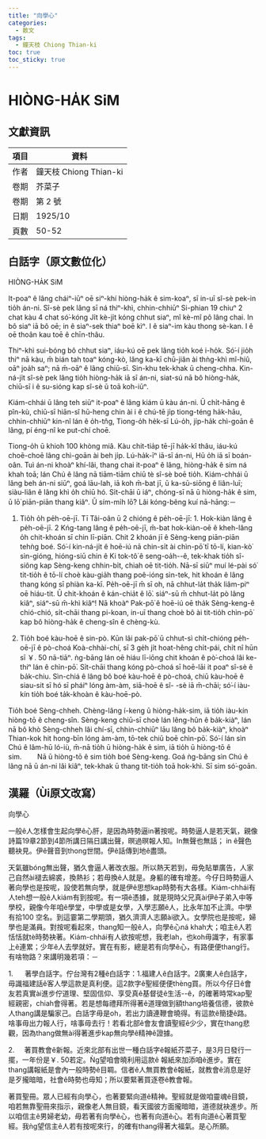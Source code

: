 ```yaml
---
title: "向學心"
categories:
  - 散文
tags:
  - 鐘天枝 Chiong Thian-ki
toc: true
toc_sticky: true
---
```


# HIÒNG-HA̍K SiM

## 文獻資訊

| 項目 | 資料 |
|---|---|
| 作者 | 鐘天枝 Chiong Thian-ki |
| 卷期 | 芥菜子 |
| 卷期 | 第 2 號 |
| 日期 | 1925/10 |
| 頁數 | 50-52 |

## 白話字（原文數位化）

HIÒNG-HA̍K SiM

It-poaⁿ ê lâng cháiⁿ-iūⁿ oē siⁿ-khí hiòng-ha̍k ê sim-koaⁿ, sī in-uī sî-sè pek-in tio̍h án-ni. Sî-sè pek lâng sī ná thiⁿ-khì, chhin-chhiūⁿ Si-phian 19 chiuⁿ 2 chat kàu 4 chat só͘-kóng Ji̍t kè-ji̍t kóng chhut siaⁿ, mî kè-mî pô lâng chai. In bô siaⁿ iā bô oē; in ê siaⁿ-sek thiaⁿ boē kìⁿ. I ê siaⁿ-im kàu thong sè-kan. I ê oē thoân kau toē ê chīn-thâu.

Thiⁿ-khì sui-bóng bô chhut siaⁿ, iáu-kú oē pek lâng tio̍h koé i-ho̍k. Só͘-í jio̍h thiⁿ nā kàu, m̄ bián tah toaⁿ kóng-kò, lâng ka-kī chū-jiân ài thǹg-khì mî-hiû, oāⁿ joa̍h saⁿ; nā m̄-oāⁿ ê lâng chiū-sī. Sin-khu tek-khak ū cheng-chha. Kin-ná-ji̍t sî-sè pek lâng tio̍h hiòng-ha̍k iā sī án-ni, siat-sú nā bô hiòng-ha̍k, chiū-sī i ê su-sióng kap sî-sè ū toā koh-iūⁿ.

Kiám-chhái ū lâng teh siūⁿ it-poaⁿ ê lâng kiám ū kàu án-ni. Ū chi̍t-hāng ê pîn-kù, chiū-sī hiān-sî hū-heng chin ài i ê chú-tē ji̍p tiong-téng ha̍k-hāu, chhin-chhiūⁿ kin-nî lán ê o̍h-tn̂g, Tiong-o̍h he̍k-sī Lú-o̍h, ji̍p-ha̍k chì-goān ê lâng, pí éng-nî ke put-chí choē.

Tiong-o̍h ū khioh 100 khòng miâ. Kàu chit-tia̍p tē-jī ha̍k-kî thâu, iáu-kú choē-choē lâng chì-goān ài beh ji̍p. Lú-ha̍k-īⁿ iā-sī án-ni, Hū o̍h iā sī boán-oân. Tuì án-ni khoàⁿ khí-lâi, thang chai it-poaⁿ ê lâng, hiòng-ha̍k ê sim ná khah toā; lán Chú ê lâng nā tiām-tiām chiū tè sî-sè boē tio̍h. Kiám-chhái ū lâng beh án-ni siūⁿ, goá lāu-lah, iā koh m̄-bat jī, ū ka-sū-siōng ê liân-luī; siàu-liân ê lâng khì o̍h chiū hó. Si̍t-chāi ū iáⁿ, chóng-sī nā ū hiòng-ha̍k ê sim, ū lō͘ piān-piān thang kiâⁿ. Ū sím-mi̍h lō͘? Lâi kóng-bêng kuí nā-hāng:－

1. Tio̍h o̍h pe̍h-oē-jī. Tī Tâi-oân ū 2 chióng ê pe̍h-oē-jī: 1. Hok-kiàn lâng ê pe̍h-oē-jī. 2 Kńg-tang lâng ê pe̍h-oē-jī, m̄-bat hok-kiàn-oē ê kheh-lâng o̍h chit-khoán sī chin lī-piān. Chit 2 khoán jī ê Sèng-keng piān-piān tehǹg boé. Só͘-í kin-ná-ji̍t ê hoē-iú nā chin-si̍t ài chìn-pō͘ tī tō-lí, kian-kò͘ sìn-gióng, hióng-siū chin ê Ki tok-tô͘ ê seng-oa̍h--ê, tek-khak tio̍h sî-siông kap Sèng-keng chhin-bi̍t, chiah oē tit-tio̍h. Nā-sī siūⁿ muí lé-pài só͘ tit-tio̍h ê tō-lí choè kàu-gia̍h thang poê-ióng sìn-tek, hit khoán ê lâng thang kóng sī phiàn ka-kī. Pe̍h-oē-jī m̄ sī oh, nā chhut-la̍t tha̍k liâm-piⁿ oē hiáu-tit. Ū chit-khoán ê kán-chia̍t ê lō͘. siáⁿ-sū m̄ chhut-la̍t pò lâng kiâⁿ, siáⁿ-sū m̄-khì kiâⁿ! Nā khoàⁿ Pak-pō͘ ê hoē-iú oē tha̍k Sèng-keng-ê chió-chió, si̍t-chāi thang pi-koan, in-uī thang choè bô ài tit-tio̍h chìn-pō͘ kap bô hiòng-ha̍k ê cheng-sîn ê chèng-kù.

2. Tio̍h boé kàu-hoē ê sin-pò. Kūn lâi pak-pō͘ ū chhut-sì chi̍t-chióng pe̍h-oē-jī ê pò-choá Koà-chhài-chí, sī 3 ge̍h ji̍t hoat-hêng chi̍t-pái, chi̍t nî hūn sī ￥. 50 nā-tiāⁿ. ǹg-bāng lán oē hiáu lī-iōng chit khoán ê pò͘-choá lâi ke-thiⁿ lán ê chìn-pō͘. Si̍t-chāi thang kóng pò-choá sī hoē-lāi it poaⁿ sî-sè ê ba̍k-chiu. Sìn-chiá ê lâng bô boé kàu-hoē ê pò-choá, chiū kàu-hoē ê siau-sit sī hó sī pháiⁿ lóng àm-àm, siā-hoē ê sî- -sè iā m̄-chāi; só͘-í iàu-kín tio̍h boé ta̍k-khoàn ê kàu-hoē-pò.

Tio̍h boé Sèng-chheh. Chèng-lâng í-keng ū hiòng-ha̍k-sim, iā tio̍h iàu-kín hiòng-tō ê cheng-sîn. Sèng-keng chiū-sī choè lán lêng-hûn ê ba̍k-kiàⁿ, lán nā bô khò Sèng-chheh lâi chí-sī, chhin-chhiūⁿ lāu lâng bô ba̍k-kiàⁿ, khoàⁿ Thian-kok hit hong-bīn lóng àm-àm, tō-tek chiū boē chìn-pō͘. Só͘-í lán sìn Chú ê lâm-hū ló-iù, m̄-nā tio̍h ū hiòng-ha̍k ê sim, iā tio̍h ū hiòng-tō ê sim.        Nā ū hiòng-tō ê sim tio̍h boé Sèng-keng. Goá ǹg-bāng sìn Chú ê lâng nā ū án-ni lâi kiâⁿ, tek-khak ū thang tit-tio̍h toā hok-khì. Sī sim só͘-goān.

## 漢羅（Ùi原文改寫）

向學心

一般ê人怎樣會生起向學ê心肝，是因為時勢逼in著按呢。時勢逼人是若天氣，親像詩篇19章2節到4節所講日隔日講出聲，暝過暝報人知。In無聲也無話； in ê聲色聽袂見。伊ê聲音到thong世間。伊ê話傳到地ê盡頭。

天氣雖bóng無出聲，猶久會逼人著改衣服。所以熱天若到，毋免貼單廣告，人家己自然ài褪去綿裘，換熱衫；若毋換ê人就是。身軀的確有增差。今仔日時勢逼人著向學也是按呢，設使若無向學，就是伊ê思想kap時勢有大各樣。Kiám-chhái有人teh想一般ê人kiám有到按呢。有一項ê憑據，就是現時父兄真ài伊ê子弟入中等學校，親像今年咱ê學堂，中學或是女學，入學志願ê人，比永年加不止濟。中學有拾100 空名。到這霎第二學期頭，猶久濟濟人志願ài欲入。女學院也是按呢，婦學也是滿員。對按呢看起來，thang知一般ê人，向學ê心ná khah大；咱主ê人若恬恬就tè時勢袂著。Kiám-chhái有人欲按呢想，我老lah，也koh毋識字，有家事上ê連累；少年ê人去學就好。實在有影，總是若有向學ê心，有路便便thang行。有啥物路？來講明幾若項：－

1.      著學白話字。佇台灣有2種ê白話字：1.福建人ê白話字。2廣東人ê白話字，毋識福建話ê客人學這款是真利便。這2款字ê聖經便便thèng買。所以今仔日ê會友若真實ài進步佇道理、堅固信仰、享受真ê基督徒ê生活--ê，的確著時常kap聖經親密，chiah會得著。若是想每禮拜所得著ê道理做到額thang培養信德，彼款ê人thang講是騙家己。白話字毋是oh，若出力讀連鞭會曉得。有這款ê簡捷ê路。啥事毋出力報人行，啥事毋去行！若看北部ê會友會讀聖經ê少少，實在thang悲觀，因為thang做無ài得著進步kap無向學ê精神ê證據。

2.     著買教會ê新報。近來北部有出世一種白話字ê報紙芥菜子，是3月日發行一擺，一年份是￥. 50若定。Ǹg望咱會曉利用這款ê 報紙來加添咱ê進步。實在thang講報紙是會內一般時勢ê目睭。信者ê人無買教會ê報紙，就教會ê消息是好是歹攏暗暗，社會ê時勢也毋知；所以要緊著買逐卷ê教會報。

著買聖冊。眾人已經有向學心，也著要緊向道ê精神。聖經就是做咱靈魂ê目鏡，咱若無靠聖冊來指示，親像老人無目鏡，看天國彼方面攏暗暗，道德就袂進步。所以咱信主ê男婦老幼，毋若著有向學ê心，也著有向道ê心。若有向道ê心著買聖經。我ǹg望信主ê人若有按呢來行，的確有thang得著大福氣。是心所願。
